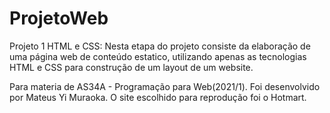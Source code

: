 # ProjetoWeb

Projeto 1
HTML e CSS: Nesta etapa do projeto consiste da elaboração de uma página web de conteúdo estatico, utilizando apenas as tecnologias HTML e CSS para construção de um layout de um website.

Para materia de AS34A - Programação para Web(2021/1).
Foi desenvolvido por Mateus Yi Muraoka. O  site escolhido para reprodução foi o Hotmart. 
